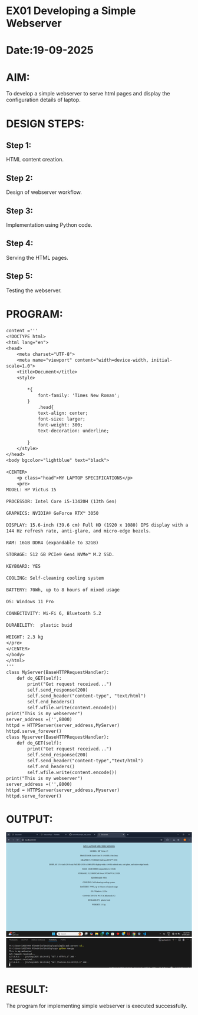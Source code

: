 # EX01 Developing a Simple Webserver

# Date:19-09-2025
# AIM:
To develop a simple webserver to serve html pages and display the configuration details of laptop.

# DESIGN STEPS:
## Step 1:
HTML content creation.

## Step 2:
Design of webserver workflow.

## Step 3:
Implementation using Python code.

## Step 4:
Serving the HTML pages.

## Step 5:
Testing the webserver.

# PROGRAM:
```from http.server import BaseHTTPRequestHandler,HTTPServer
content ='''
<!DOCTYPE html>
<html lang="en">
<head>
    <meta charset="UTF-8">
    <meta name="viewport" content="width=device-width, initial-scale=1.0">
    <title>Document</title>
    <style>
        
        *{
            font-family: 'Times New Roman';
        }
            .head{
            text-align: center;
            font-size: larger;
            font-weight: 300;
            text-decoration: underline;
            
        }
    </style>
</head>
<body bgcolor="lightblue" text="black">

<CENTER>
    <p class="head">MY LAPTOP SPECIFICATIONS</p>
    <pre>
MODEL: HP Victus 15

PROCESSOR: Intel Core i5-13420H (13th Gen)

GRAPHICS: NVIDIA® GeForce RTX™ 3050

DISPLAY: 15.6-inch (39.6 cm) Full HD (1920 x 1080) IPS display with a 144 Hz refresh rate, anti-glare, and micro-edge bezels.
 
RAM: 16GB DDR4 (expandable to 32GB)

STORAGE: 512 GB PCIe® Gen4 NVMe™ M.2 SSD.

KEYBOARD: YES

COOLING: Self-cleaning cooling system 

BATTERY: 70Wh, up to 8 hours of mixed usage

OS: Windows 11 Pro

CONNECTIVITY: Wi-Fi 6, Bluetooth 5.2

DURABILITY:  plastic buid

WEIGHT: 2.3 kg 
</pre>
</CENTER>
</body>
</html>
'''
class MyServer(BaseHTTPRequestHandler):
    def do_GET(self):
        print("Get request received...")
        self.send_response(200)
        self.send_header("content-type", "text/html")
        self.end_headers()
        self.wfile.write(content.encode())
print("This is my webserver")
server_address =('',8000)
httpd = HTTPServer(server_address,MyServer)
httpd.serve_forever()
class Myserver(BaseHTTPRequestHandler):
    def do_GET(self):
        print("Get request received...")
        self.send_response(200)
        self.send_header("content-type","text/html")
        self.end_headers()
        self.wfile.write(content.encode())
print("This is my webserver")
server_address =('',8000)
httpd = HTTPServer(server_address,Myserver)
httpd.serve_forever()
```

# OUTPUT:
![alt text](p1.png)
![alt text](p2.png)


# RESULT:
The program for implementing simple webserver is executed successfully.
